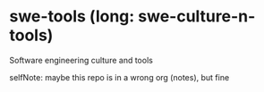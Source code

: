 # swe-tools (long: swe-culture-n-tools)
Software engineering culture and tools

selfNote: maybe this repo is in a wrong org (notes), but fine
